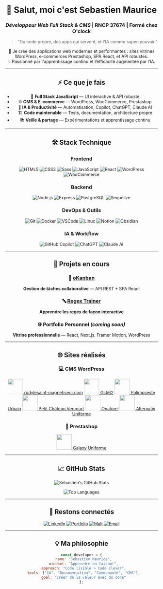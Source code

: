 <!-- 💻 Profil GitHub Pro - Sebastien Maurice -->
<div align="center">

# 👋 Salut, moi c'est Sebastien Maurice

### *Développeur Web Full Stack & CMS* | RNCP 37674 | Formé chez O'clock

> "Du code propre, des apps qui servent, et l'IA comme super-pouvoir."

🚀 Je crée des applications web modernes et performantes : sites vitrines WordPress, e-commerces Prestashop, SPA React, et API robustes.  
💡 Passionné par l'apprentissage continu et l’efficacité augmentée par l’IA.

---

## ⚡ Ce que je fais

- 🎯 **Full Stack JavaScript** — UI interactive & API robuste  
- 🌐 **CMS & E-commerce** — WordPress, WooCommerce, Prestashop  
- 🤖 **IA & Productivité** — Automatisation, Copilot, ChatGPT, Claude AI  
- 🏗️ **Code maintenable** — Tests, documentation, architecture propre  
- 📚 **Veille & partage** — Expérimentations et apprentissage continu

---

## 🛠️ Stack Technique

### Frontend
![HTML5](https://img.shields.io/badge/-HTML5-E34F26?logo=html5&logoColor=white&style=flat)
![CSS3](https://img.shields.io/badge/-CSS3-1572B6?logo=css3&logoColor=white&style=flat)
![Sass](https://img.shields.io/badge/-Sass-CC6699?logo=sass&logoColor=white&style=flat)
![JavaScript](https://img.shields.io/badge/-JavaScript-F7DF1E?logo=javascript&logoColor=black&style=flat)
![React](https://img.shields.io/badge/-React-61DAFB?logo=react&logoColor=black&style=flat)
![WordPress](https://img.shields.io/badge/-WordPress-21759B?logo=wordpress&logoColor=white&style=flat)
![WooCommerce](https://img.shields.io/badge/-WooCommerce-96588A?logo=woocommerce&logoColor=white&style=flat)

### Backend
![Node.js](https://img.shields.io/badge/-Node.js-339933?logo=node.js&logoColor=white&style=flat)
![Express](https://img.shields.io/badge/-Express-000000?logo=express&logoColor=white&style=flat)
![PostgreSQL](https://img.shields.io/badge/-PostgreSQL-4169E1?logo=postgresql&logoColor=white&style=flat)
![Sequelize](https://img.shields.io/badge/-Sequelize-52B0E7?logo=sequelize&logoColor=white&style=flat)

### DevOps & Outils
![Git](https://img.shields.io/badge/-Git-F05032?logo=git&logoColor=white&style=flat)
![Docker](https://img.shields.io/badge/-Docker-2496ED?logo=docker&logoColor=white&style=flat)
![VSCode](https://img.shields.io/badge/-VSCode-007ACC?logo=visualstudiocode&logoColor=white&style=flat)
![Linux](https://img.shields.io/badge/-Linux-FCC624?logo=linux&logoColor=black&style=flat)
![Notion](https://img.shields.io/badge/-Notion-000000?logo=notion&logoColor=white&style=flat)
![Obsidian](https://img.shields.io/badge/-Obsidian-483699?logo=obsidian&logoColor=white&style=flat)

### IA & Workflow
![GitHub Copilot](https://img.shields.io/badge/-GitHub%20Copilot-000000?logo=githubcopilot&logoColor=white&style=flat)
![ChatGPT](https://img.shields.io/badge/-ChatGPT-74aa9c?logo=openai&logoColor=white&style=flat)
![Claude AI](https://img.shields.io/badge/-Claude%20AI-ff6f61?logo=anthropic&logoColor=white&style=flat)

---

## 🚀 Projets en cours

### 🎯 [oKanban](https://github.com/sebastienmaurice/okanban)
**Gestion de tâches collaborative** — API REST + SPA React

### 🔤 [Regex Trainer](https://github.com/sebastienmaurice/regex-trainer)
**Apprendre les regex de façon interactive**  

### 🌐 Portfolio Personnel *(coming soon)*
**Vitrine professionnelle** — React, Next.js, Framer Motion, WordPress

---

## 🌐 Sites réalisés

<div align="center">

### 💻 CMS WordPress
<a href="https://rudylesaint-magnetiseur.com"><img src="https://rudylesaint-magnetiseur.com/wp-content/uploads/favicon.ico" width="50px" height="50px"/> rudylesaint-magnetiseur.com</a>
<a href="https://gsti62.com/"><img src="https://gsti62.com/wp-content/uploads/favicon.ico" width="50px" height="50px"/> Gsti62</a>
<a href="https://www.palimpseste-urbain.com/"><img src="https://www.palimpseste-urbain.com/wp-content/uploads/favicon.ico" width="50px" height="50px"/> Palimpseste Urbain</a>
<a href="https://www.petitchateauvercourt.com/"><img src="https://www.petitchateauvercourt.com/wp-content/uploads/favicon.ico" width="50px" height="50px"/> Petit Château Vercourt</a>
<a href="https://onaturel.eu/"><img src="https://onaturel.eu/wp-content/uploads/favicon.ico" width="50px" height="50px"/> Onaturel</a>
<a href="https://alternativ-uniforme.fr/"><img src="https://alternativ-uniforme.fr/wp-content/uploads/favicon.ico" width="50px" height="50px"/> Alternativ Uniforme</a>

### 🛒 Prestashop
<a href="https://www.galaxy-uniforme.com/"><img src="https://www.galaxy-uniforme.com/favicon.ico" width="50px" height="50px"/> Galaxy Uniforme</a>

</div>

---

## 📈 GitHub Stats

![Sebastien's GitHub Stats](https://github-readme-stats.vercel.app/api?username=sebastienmaurice&show_icons=true&theme=tokyonight&hide_border=true&bg_color=0D1117&title_color=58A6FF&icon_color=1F6FEB&text_color=C9D1D9)

![Top Languages](https://github-readme-stats.vercel.app/api/top-langs/?username=sebastienmaurice&layout=compact&theme=tokyonight&hide_border=true&bg_color=0D1117&title_color=58A6FF&text_color=C9D1D9)

---

## 🤝 Restons connectés

[![LinkedIn](https://img.shields.io/badge/-Sebastien_Maurice-0077B5?logo=linkedin&logoColor=white&style=for-the-badge)](https://linkedin.com/in/sebastien-maurice/)
[![Portfolio](https://img.shields.io/badge/-Portfolio-000000?logo=vercel&logoColor=white&style=for-the-badge)](https://sebastienmaurice.dev)
[![Malt](https://img.shields.io/badge/-Malt-FF5A00?logo=malt&logoColor=white&style=for-the-badge)](https://www.malt.fr/profile/semauri)
[![Email](https://img.shields.io/badge/-Contact-D14836?logo=gmail&logoColor=white&style=for-the-badge)](mailto:overseb75@gmail.com)

---

## 💡 Ma philosophie

```javascript
const developer = {
  name: "Sebastien Maurice",
  mindset: "Apprendre en faisant",
  approach: "Code lisible > Code clever",
  tools: ["IA", "Documentation", "Communauté", "CMS"],
  goal: "Créer de la valeur avec du code"
};
